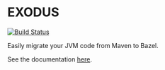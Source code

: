 # EXODUS

[![Build Status](https://travis-ci.com/wix-incubator/exodus.svg?branch=master)](https://travis-ci.com/wix-incubator/exodus)

Easily migrate your JVM code from Maven to Bazel.

See the documentation [here](https://wix-incubator.github.io/exodus/). 

